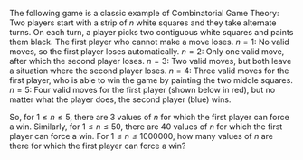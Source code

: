 The following game is a classic example of Combinatorial Game Theory:
Two players start with a strip of $n$ white squares and they take alternate turns.
On each turn, a player picks two contiguous white squares and paints them black.
The first player who cannot make a move loses.
$n = 1$: No valid moves, so the first player loses automatically.
$n = 2$: Only one valid move, after which the second player loses.
$n = 3$: Two valid moves, but both leave a situation where the second player loses.
$n = 4$: Three valid moves for the first player, who is able to win the game by painting the two middle squares.
$n = 5$: Four valid moves for the first player (shown below in red), but no matter what the player does, the second player (blue) wins.

So, for $1 \le n \le 5$, there are 3 values of $n$ for which the first player can force a win.
Similarly, for $1 \le n \le 50$, there are 40 values of $n$ for which the first player can force a win.
For $1 \le n \le 1 000 000$, how many values of $n$ are there for which the first player can force a win?